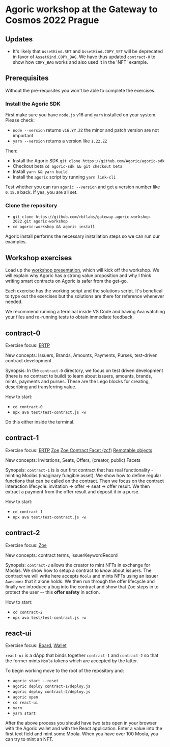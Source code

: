 # Agoric workshop at the Gateway to Cosmos 2022 Prague


## Updates

- It's likely that `AssetKind.SET` and `AssetKind.COPY_SET` will be deprecated in favor of `AssetKind.COPY_BAG`. We have thus updated `contract-0` to show how `COPY_BAG` works and also used it in the 'NFT' example.

## Prerequisites

Without the pre-requisites you won't be able to complete the exercises.

### Install the Agoric SDK

First make sure you have `node.js` v16 and `yarn` installed on your system.
Please check:

- `node --version` returns  `v16.YY.ZZ` the minor and patch version are not important
- `yarn --version` returns a version like `1.22.ZZ`

Then:

- Install the Agoric SDK `git clone https://github.com/Agoric/agoric-sdk`
- Checkout beta `cd agoric-sdk && git checkout beta`
- Install `yarn && yarn build`
- Install the `agoric` script by running `yarn link-cli`

Test whether you can run `agoric --version` and get a version number like `0.15.0` back. If yes, you are all set.

### Clone the repository

- `git clone https://github.com/rbflabs/gateway-agoric-workshop-2022.git agoric-workshop`
- `cd agoric-workshop && agoric install`

Agoric install performs the necessary installation steps so we can run our examples.

## Workshop exercises

Load up the [workshop presentation](https://docs.google.com/presentation/d/1Rr01wNR6JzDrfi5FKGGHHk3NqbT6LdhB8HUK21uKT3Q/edit?usp=sharing), which will kick off the workshop. We will explain why Agoric has a strong value proposition and why I think writing smart contracts on Agoric is safer from the get-go.

Each exercise has the working script and the solutions script. It's benefical to type out the exercises but the solutions are there for reference whenever needed.

We recommend running a terminal inside VS Code and having Ava watching your files and re-running tests to obtain immediate feedback.

## contract-0
Exercise focus: [ERTP](https://agoric.com/documentation/getting-started/ertp-introduction.html)

New concepts: Issuers, Brands, Amounts, Payments, Purses, test-driven contract development

Synopsis: In the `contract-0` directory, we focus on test driven development (there is no contract to build) to learn about issuers, amounts, brands, mints, payments and purses. These are the Lego blocks for creating, describing and transferring value.

How to start:
- `cd contract-0`
- `npx ava test/test-contract.js -w`

Do this either inside the terminal.

## contract-1

Exercise focus: [ERTP](https://agoric.com/documentation/getting-started/ertp-introduction.html) [Zoe](https://agoric.com/documentation/zoe/guide/)  [Zoe Contract Facet (zcf)](https://agoric.com/documentation/zoe/api/zoe-contract-facet.html)
[Remotable objects](https://agoric.com/documentation/guides/js-programming/far.html)

New concepts: Invitations, Seats, Offers, (creator, public) Facets

Synopsis: `contract-1` is is our first contract that has real functionality - minting Moolas (imaginary fungible asset). We show how to define regular functions that can be called on the contract. Then we focus on the contract interaction lifecycle: invitation -> offer -> seat -> offer result. We then extract a payment from the offer result and deposit it in a purse.

How to start:
- `cd contract-1`
- `npx ava test/test-contract.js -w`

## contract-2

Exercise focus: [Zoe](https://agoric.com/documentation/zoe/guide/)

New concepts: contract terms, IssuerKeywordRecord

Synopsis: `contract-2` allows the creator to mint NFTs in exchange for Moolas. We show how to setup a contract to *know* about issuers. The contract we will write here accepts `Moola` and mints NFTs using an issuer `Awesomez` that it alone holds. We then run through the offer lifecycle and finally we introduce a bug into the contract and show that Zoe steps in to protect the user -- this **offer safety** in action.

How to start:
- `cd contract-2`
- `npx ava test/test-contract.js -w`

## react-ui

Exercise focus: [Board](https://agoric.com/documentation/repl/board.html), [Wallet](https://agoric.com/documentation/guides/wallet/)

`react-ui` is a dApp that binds together `contract-1` and `contract-2` so that the former mints `Moola` tokens which are accepted by the latter.

To begin working move to the root of the repository and:
- `agoric start --reset`
- `agoric deploy contract-1/deploy.js`
- `agoric deploy contract-2/deploy.js`
- `agoric open` 
- `cd react-ui`
- `yarn`
- `yarn start`

After the above process you should have two tabs open in your browser with the Agoric wallet and with the React application. Enter a value into the first text field and mint some Moola. When you have over 100 Moola, you can try to mint an NFT.
